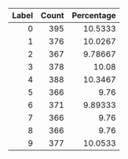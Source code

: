|   Label |   Count |   Percentage |
|--------:|--------:|-------------:|
|       0 |     395 |     10.5333  |
|       1 |     376 |     10.0267  |
|       2 |     367 |      9.78667 |
|       3 |     378 |     10.08    |
|       4 |     388 |     10.3467  |
|       5 |     366 |      9.76    |
|       6 |     371 |      9.89333 |
|       7 |     366 |      9.76    |
|       8 |     366 |      9.76    |
|       9 |     377 |     10.0533  |